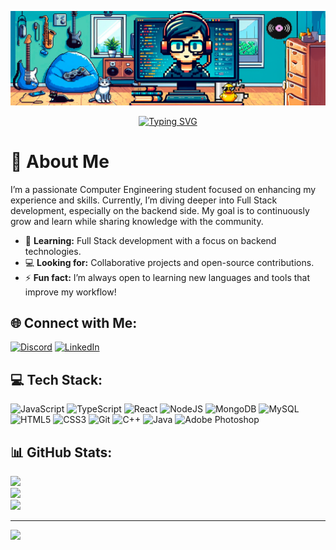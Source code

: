<p align="center">
  <img src="/assets/Banner-final.png" alt="Banner" />
</p>

<p align="center">
  <a href="https://git.io/typing-svg">
    <img src="https://readme-typing-svg.demolab.com?font=Fira+Code&duration=3000&pause=1000&color=00B4C5&center=true&vCenter=true&multiline=true&width=435&lines=Hi%2C+I'm+Eliseo+Baroni" alt="Typing SVG" />
  </a>
</p>



# 👋 About Me
I’m a passionate Computer Engineering student focused on enhancing my experience and skills. Currently, I’m diving deeper into Full Stack development, especially on the backend side. My goal is to continuously grow and learn while sharing knowledge with the community.

- 🌱 **Learning:** Full Stack development with a focus on backend technologies.
- 💻 **Looking for:** Collaborative projects and open-source contributions.
- ⚡ **Fun fact:** I’m always open to learning new languages and tools that improve my workflow!

## 🌐 Connect with Me:
[![Discord](https://img.shields.io/badge/Discord-%237289DA.svg?logo=discord&logoColor=white)](https://discord.gg/Eliseo#0019) [![LinkedIn](https://img.shields.io/badge/LinkedIn-%230077B5.svg?logo=linkedin&logoColor=white)](https://www.linkedin.com/in/eliseo-baroni-b14314164/) 

## 💻 Tech Stack:
![JavaScript](https://img.shields.io/badge/javascript-%23323330.svg?style=for-the-badge&logo=javascript&logoColor=%23F7DF1E) ![TypeScript](https://img.shields.io/badge/typescript-%23007ACC.svg?style=for-the-badge&logo=typescript&logoColor=white) ![React](https://img.shields.io/badge/react-%2320232a.svg?style=for-the-badge&logo=react&logoColor=%2361DAFB) ![NodeJS](https://img.shields.io/badge/node.js-%23339933.svg?style=for-the-badge&logo=nodedotjs&logoColor=white) ![MongoDB](https://img.shields.io/badge/MongoDB-%234ea94b.svg?style=for-the-badge&logo=mongodb&logoColor=white) ![MySQL](https://img.shields.io/badge/mysql-%2300f.svg?style=for-the-badge&logo=mysql&logoColor=white) ![HTML5](https://img.shields.io/badge/html5-%23E34F26.svg?style=for-the-badge&logo=html5&logoColor=white) ![CSS3](https://img.shields.io/badge/css3-%231572B6.svg?style=for-the-badge&logo=css3&logoColor=white) ![Git](https://img.shields.io/badge/git-%23F05032.svg?style=for-the-badge&logo=git&logoColor=white) ![C++](https://img.shields.io/badge/c++-%2300599C.svg?style=for-the-badge&logo=c%2B%2B&logoColor=white) ![Java](https://img.shields.io/badge/java-%23ED8B00.svg?style=for-the-badge&logo=java&logoColor=white) ![Adobe Photoshop](https://img.shields.io/badge/adobephotoshop-%2331A8FF.svg?style=for-the-badge&logo=adobephotoshop&logoColor=white)

## 📊 GitHub Stats:
![](https://github-readme-stats.vercel.app/api?username=Eliseo-Baroni-97&theme=dark&hide_border=false&include_all_commits=false&count_private=false)<br/>
![](https://github-readme-streak-stats.herokuapp.com/?user=Eliseo-Baroni-97&theme=dark&hide_border=false)<br/>
![](https://github-readme-stats.vercel.app/api/top-langs/?username=Eliseo-Baroni-97&theme=dark&hide_border=false&include_all_commits=false&count_private=false&layout=compact)

---
[![](https://visitcount.itsvg.in/api?id=Eliseo-Baroni-97&icon=0&color=0)](https://visitcount.itsvg.in)

<!---
Eliseo-Baroni-97/Eliseo-Baroni-97 is a ✨ special ✨ repository because its `README.md` (this file) appears on your GitHub profile.
You can click the Preview link to take a look at your changes.
--->

